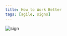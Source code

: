 ```yaml
---
title: How to Work Better
tags: [agile, signs]
---
```


![sign](/assets/img/posts/how-to-work-better/how-to-work-better.jpg)
